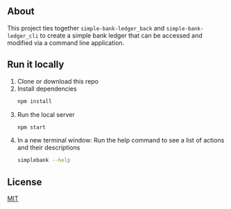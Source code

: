 ## About
This project ties together `simple-bank-ledger_back` and `simple-bank-ledger_cli` to create a simple bank ledger that can be accessed and modified via a command line application. 

## Run it locally

1. Clone or download this repo
2. Install dependencies
	```bash
	npm install
	```
3. Run the local server
   ```bash
   npm start
   ```
4. In a new terminal window: Run the help command to see a list of actions and their descriptions
   ```bash
   simplebank --help
   ``` 

## License

[MIT](http://vjpr.mit-license.org)
